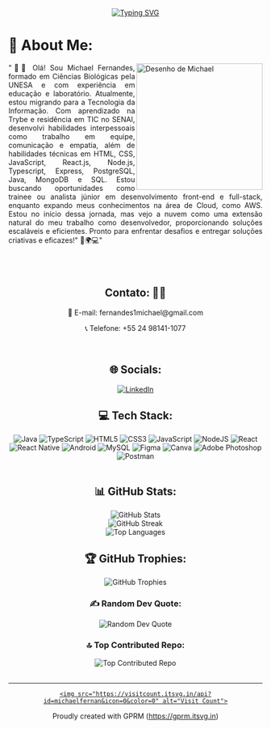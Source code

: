 
  
<div align="center">
   <a href="https://git.io/typing-svg"><img src="https://readme-typing-svg.herokuapp.com?font=Fira+Code&size=30&pause=1000&color=28910F&background=FF1FFD00&width=435&lines=Hello!+Welcome+!!;I'm+Michael+Fernandes!" alt="Typing SVG" /></a>
 </div>
 
 
 
 
  <div align="justify">
<h1> 💫  About Me: </h1>
  

<img src="https://github.com/michaelfernan/michaelfernan/assets/111091339/099f1502-7121-4c9b-bf8a-dc69a29cdc74" width="250px" align="right" border-radius="100px;" alt="Desenho de Michael">

  "🔬💼 Olá! Sou Michael Fernandes, formado em Ciências Biológicas pela UNESA e com experiência em educação e laboratório. Atualmente, estou migrando para a Tecnologia da Informação. Com aprendizado na Trybe e residência em TIC no SENAI, desenvolvi habilidades interpessoais como trabalho em equipe, comunicação e empatia, além de habilidades técnicas em HTML, CSS, JavaScript, React.js, Node.js, Typescript, Express, PostgreSQL, Java, MongoDB e SQL. Estou buscando oportunidades como trainee ou analista júnior em desenvolvimento front-end e full-stack, enquanto expando meus conhecimentos na área de Cloud, como AWS. Estou no início dessa jornada, mas vejo a nuvem como uma extensão natural do meu trabalho como desenvolvedor, proporcionando soluções escaláveis e eficientes. Pronto para enfrentar desafios e entregar soluções criativas e eficazes!" 🌱🌍💻"

  <br>
  <br>
    <div align="center">
  
  ## Contato: 📧📞
      
  <p>📧 E-mail: fernandes1michael@gmail.com</p>
  <p>📞 Telefone: +55 24 98141-1077</p>

  <br>
  <h2>🌐 Socials:</h2>
  <a href="https://linkedin.com/in/michael-fernandes-36780167">
    <img src="https://img.shields.io/badge/LinkedIn-%230077B5.svg?logo=linkedin&logoColor=white" alt="LinkedIn">
  </a>

  <br>
  <h2>💻 Tech Stack:</h2>
  <img src="https://img.shields.io/badge/java-%23ED8B00.svg?style=for-the-badge&logo=java&logoColor=white" alt="Java">
  <img src="https://img.shields.io/badge/typescript-%23007ACC.svg?style=for-the-badge&logo=typescript&logoColor=white" alt="TypeScript">
  <img src="https://img.shields.io/badge/html5-%23E34F26.svg?style=for-the-badge&logo=html5&logoColor=white" alt="HTML5">
  <img src="https://img.shields.io/badge/css3-%231572B6.svg?style=for-the-badge&logo=css3&logoColor=white" alt="CSS3">
  <img src="https://img.shields.io/badge/javascript-%23323330.svg?style=for-the-badge&logo=javascript&logoColor=%23F7DF1E" alt="JavaScript">
  <img src="https://img.shields.io/badge/node.js-6DA55F?style=for-the-badge&logo=node.js&logoColor=white" alt="NodeJS">
  <img src="https://img.shields.io/badge/react-%2320232a.svg?style=for-the-badge&logo=react&logoColor=%2361DAFB" alt="React">
  <img src="https://img.shields.io/badge/react_native-%2320232a.svg?style=for-the-badge&logo=react&logoColor=%2361DAFB" alt="React Native">
  <img src="https://img.shields.io/badge/android-%2320232a.svg?style=for-the-badge&logo=android&logoColor=%a4c639" alt="Android">
  <img src="https://img.shields.io/badge/mysql-%2300f.svg?style=for-the-badge&logo=mysql&logoColor=white" alt="MySQL">
  <img src="https://img.shields.io/badge/figma-%23F24E1E.svg?style=for-the-badge&logo=figma&logoColor=white" alt="Figma">
  <img src="https://img.shields.io/badge/Canva-%2300C4CC.svg?style=for-the-badge&logo=Canva&logoColor=white" alt="Canva">
  <img src="https://img.shields.io/badge/adobephotoshop-%2331A8FF.svg?style=for-the-badge&logo=adobephotoshop&logoColor=white" alt="Adobe Photoshop">
  <img src="https://img.shields.io/badge/Postman-FF6C37?style=for-the-badge&logo=postman&logoColor=white" alt="Postman">
  <br>
  <br>
  <h2>📊 GitHub Stats:</h2>
  <img src="https://github-readme-stats.vercel.app/api?username=michaelfernan&theme=vue-dark&hide_border=false&include_all_commits=true&count_private=false" alt="GitHub Stats">
  <br>
  <img src="https://github-readme-streak-stats.herokuapp.com/?user=michaelfernan&theme=vue-dark&hide_border=false" alt="GitHub Streak">
  <br>
  <img src="https://github-readme-stats.vercel.app/api/top-langs/?username=michaelfernan&theme=vue-dark&hide_border=false&include_all_commits=true&count_private=false&layout=compact" alt="Top Languages">
  <br>
  <h2>🏆 GitHub Trophies:</h2>
  <img src="https://github-profile-trophy.vercel.app/?username=michaelfernan&theme=radical&no-frame=false&no-bg=true&margin-w=4" alt="GitHub Trophies">
  <br>
  <h3>✍️ Random Dev Quote:</h3>
  <img src="https://quotes-github-readme.vercel.app/api?type=horizontal&theme=radical" alt="Random Dev Quote">
  <br>
  <h3>🔝 Top Contributed Repo:</h3>
  <img src="https://github-contributor-stats.vercel.app/api?username=michaelfernan&limit=5&theme=dark&combine_all_yearly_contributions=true" alt="Top Contributed Repo">
  <br>
  <br>
  <hr>
  <a href="https://visitcount.itsvg.in/api?id=michaelfernan&icon=0&color=0">
    
    
    <img src="https://visitcount.itsvg.in/api?id=michaelfernan&icon=0&color=0" alt="Visit Count">
  </a>
  <p>Proudly created with GPRM (<a href="https://gprm.itsvg.in">https://gprm.itsvg.in</a>)</p>
</div>
